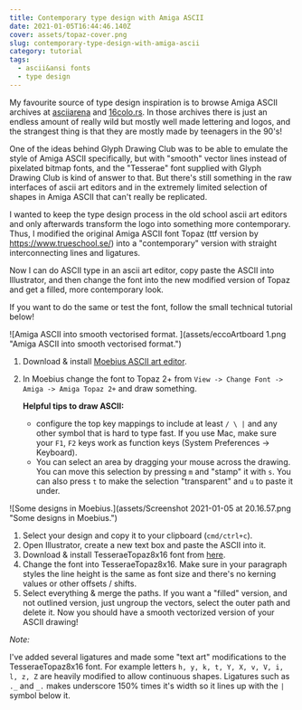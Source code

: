 ```yaml
---
title: Contemporary type design with Amiga ASCII
date: 2021-01-05T16:44:46.140Z
cover: assets/topaz-cover.png
slug: contemporary-type-design-with-amiga-ascii
category: tutorial
tags:
  - ascii&ansi fonts
  - type design
---
```

My favourite source of type design inspiration is to browse Amiga ASCII archives at [asciiarena](http://www.asciiarena.se/) and [16colo.rs](https://16colo.rs/). In those archives there is just an endless amount of really wild but mostly well made lettering and logos, and the strangest thing is that they are mostly made by teenagers in the 90's! 

One of the ideas behind Glyph Drawing Club was to be able to emulate the style of Amiga ASCII specifically, but with "smooth" vector lines instead of pixelated bitmap fonts, and the "Tesserae" font supplied with Glyph Drawing Club is kind of answer to that. But there's still something in the raw interfaces of ascii art editors and in the extremely limited selection of shapes in Amiga ASCII that can't really be replicated. 

I wanted to keep the type design process in the old school ascii art editors and only afterwards transform the logo into something more contemporary. Thus, I modified the original Amiga ASCII font Topaz (ttf version by <https://www.trueschool.se/>) into a "contemporary" version with straight interconnecting lines and ligatures.  

Now I can do ASCII type in an ascii art editor, copy paste the ASCII into Illustrator, and then change the font into the new modified version of Topaz and get a filled, more contemporary look. 

If you want to do the same or test the font, follow the small technical tutorial below!

![Amiga ASCII into smooth vectorised format. ](assets/eccoArtboard 1.png "Amiga ASCII into smooth vectorised format.")

1. Download & install [Moebius ASCII art editor](https://blocktronics.github.io/moebius/).
2. In Moebius change the font to Topaz 2+ from `View -> Change Font -> Amiga -> Amiga Topaz 2+` and draw something. 

   **Helpful tips to draw ASCII:** 

   * configure the top key mappings to include at least `/ \ |` and any other symbol that is hard to type fast. If you use Mac, make sure your `F1`, `F2` keys work as function keys (System Preferences -> Keyboard).
   * You can select an area by dragging your mouse across the drawing. You can move this selection by pressing `m` and "stamp" it with `s`. You can also press `t` to make the selection "transparent" and `u` to paste it under.

![Some designs in Moebius.](assets/Screenshot 2021-01-05 at 20.16.57.png "Some designs in Moebius.")

1. Select your design and copy it to your clipboard (`cmd/ctrl+c`).
2. Open Illustrator, create a new text box and paste the ASCII into it. 
3. Download & install TesseraeTopaz8x16 font from [here](https://drive.google.com/file/d/1RUj1nNT8RXK3c31VioMmV4yX0U8OXcIL/view?usp=sharing). 
4. Change the font into TesseraeTopaz8x16. Make sure in your paragraph styles the line height is the same as font size and there's no kerning values or other offsets / shifts. 
5. Select everything & merge the paths. If you want a "filled" version, and not outlined version, just ungroup the vectors, select the outer path and delete it. Now you should have a smooth vectorized version of your ASCII drawing!

*Note:*

I've added several ligatures and made some "text art" modifications to the TesseraeTopaz8x16 font. For example letters `h, y, k, t, Y, X, v, V, i, l, z, Z` are heavily modified to allow continuous shapes. Ligatures such as `._` and `_.`  makes underscore 150% times it's width so it lines up with the `|` symbol below it.

